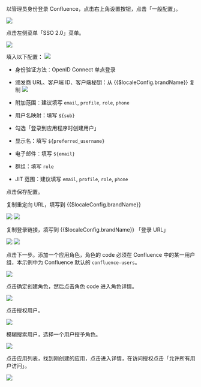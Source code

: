 <IntegrationDetailCard :title="`配置 Confluence`">

以管理员身份登录 Confluence，点击右上角设置按钮，点击「一般配置」。

![](~@imagesZhCn/integration/confluence/2-1.png)

点击左侧菜单「SSO 2.0」菜单。

![](~@imagesZhCn/integration/confluence/2-2.png)

填入以下配置：
![](~@imagesZhCn/integration/confluence/2-3.png)

- 身份验证方法：OpenID Connect 单点登录
- 颁发商 URL、客户端 ID、客户端秘钥：从 {{$localeConfig.brandName}} 复制
  ![](~@imagesZhCn/integration/confluence/2-4.png)

- 附加范围：建议填写 `email`, `profile`, `role`, `phone`
- 用户名映射：填写 `${sub}`
- 勾选「登录到应用程序时创建用户」
- 显示名：填写 `${preferred_username}`
- 电子邮件：填写 `${email}`
- 群组：填写 `role`
- JIT 范围：建议填写 `email`, `profile`, `role`, `phone`

点击保存配置。

</IntegrationDetailCard>

<IntegrationDetailCard :title="`设置 ${$localeConfig.brandName}`">

复制重定向 URL，填写到 {{$localeConfig.brandName}}

![](~@imagesZhCn/integration/confluence/2-5.png)
![](~@imagesZhCn/integration/confluence/2-6.png)

复制登录链接，填写到 {{$localeConfig.brandName}} 「登录 URL」

![](~@imagesZhCn/integration/confluence/2-6.png)
![](~@imagesZhCn/integration/confluence/2-8.png)

点击下一步。添加一个应用角色，角色的 code 必须在 Confluence 中的某一用户组，本示例中为 Confluence 默认的 `confluence-users`。

![](~@imagesZhCn/integration/confluence/2-9.png)

点击确定创建角色，然后点击角色 code 进入角色详情。

![](~@imagesZhCn/integration/confluence/2-10.png)

点击授权用户。

![](~@imagesZhCn/integration/confluence/2-11.png)

模糊搜索用户，选择一个用户授予角色。

![](~@imagesZhCn/integration/confluence/2-12.png)

点击应用列表，找到刚创建的应用，点击进入详情，在访问授权点击「允许所有用户访问」。

![](~@imagesZhCn/integration/confluence/2-13.png)

</IntegrationDetailCard>
